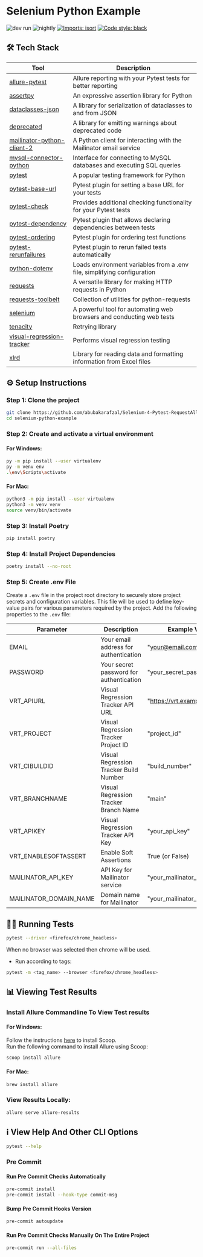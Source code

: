 # Selenium Python Example

![dev run](https://github.com/abubakarafzal/Selenium-4-Pytest-RequestAllure-Boilerplate/actions/workflows/devRun.yml/badge.svg)
![nightly](https://github.com/abubakarafzal/Selenium-4-Pytest-RequestAllure-Boilerplate/actions/workflows/nightly.yml/badge.svg)
[![Imports: isort](https://img.shields.io/badge/%20imports-isort-%231674b1?style=flat&labelColor=ef8336)](https://pycqa.github.io/isort/)
[![Code style: black](https://img.shields.io/badge/code%20style-black-000000.svg)](https://github.com/psf/black)


## 🛠️ Tech Stack

| Tool                                                                               | Description                                                             |
|------------------------------------------------------------------------------------|-------------------------------------------------------------------------|
| [allure-pytest](https://pypi.org/project/allure-pytest/)                           | Allure reporting with your Pytest tests for better reporting            |
| [assertpy](https://pypi.org/project/assertpy/)                                     | An expressive assertion library for Python                              |
| [dataclasses-json](https://pypi.org/project/dataclasses-json/)                     | A library for serialization of dataclasses to and from JSON             |
| [deprecated](https://pypi.org/project/deprecated/)                                 | A library for emitting warnings about deprecated code                   |
| [mailinator-python-client-2](https://pypi.org/project/mailinator-python-client-2/) | A Python client for interacting with the Mailinator email service       |
| [mysql-connector-python](https://pypi.org/project/mysql-connector-python/)         | Interface for connecting to MySQL databases and executing SQL queries   |
| [pytest](https://pypi.org/project/pytest/)                                         | A popular testing framework for Python                                  |
| [pytest-base-url](https://pypi.org/project/pytest-base-url/)                       | Pytest plugin for setting a base URL for your tests                     |
| [pytest-check](https://pypi.org/project/pytest-check/)                             | Provides additional checking functionality for your Pytest tests        |
| [pytest-dependency](https://pypi.org/project/pytest-dependency/)                   | Pytest plugin that allows declaring dependencies between tests          |
| [pytest-ordering](https://pypi.org/project/pytest-ordering/)                       | Pytest plugin for ordering test functions                               |
| [pytest-rerunfailures](https://pypi.org/project/pytest-rerunfailures/)             | Pytest plugin to rerun failed tests automatically                       |
| [python-dotenv](https://pypi.org/project/python-dotenv/)                           | Loads environment variables from a .env file, simplifying configuration |
| [requests](https://pypi.org/project/requests/)                                     | A versatile library for making HTTP requests in Python                  |
| [requests-toolbelt](https://pypi.org/project/requests-toolbelt/)                   | Collection of utilities for python-requests                             |
| [selenium](https://pypi.org/project/selenium/)                                     | A powerful tool for automating web browsers and conducting web tests    |
| [tenacity](https://pypi.org/project/tenacity/)                                     | Retrying library                                                        |
| [visual-regression-tracker](https://pypi.org/project/visual-regression-tracker/)   | Performs visual regression testing                                      |
| [xlrd](https://pypi.org/project/xlrd/)                                             | Library for reading data and formatting information from Excel files    |

## ⚙️ Setup Instructions

### Step 1: Clone the project

```bash
git clone https://github.com/abubakarafzal/Selenium-4-Pytest-RequestAllure-Boilerplate.git
cd selenium-python-example
```

### Step 2: Create and activate a virtual environment

#### For Windows:
```bash
py -m pip install --user virtualenv
py -m venv env
.\env\Scripts\activate
```

#### For Mac:
```bash
python3 -m pip install --user virtualenv
python3 -m venv venv
source venv/bin/activate
```

### Step 3: Install Poetry

```bash
pip install poetry
```

### Step 4: Install Project Dependencies

```bash
poetry install --no-root
```

### Step 5: Create .env File

Create a `.env` file in the project root directory to securely store project secrets and configuration variables. This
file will be used to define key-value pairs for various parameters required by the project. Add the following properties
to the `.env` file:

| Parameter              | Description                             | Example Value                 |
|------------------------|-----------------------------------------|-------------------------------|
| EMAIL                  | Your email address for authentication   | "your@email.com"              |
| PASSWORD               | Your secret password for authentication | "your_secret_password"        |
| VRT_APIURL             | Visual Regression Tracker API URL       | "https://vrt.example.com/api" |
| VRT_PROJECT            | Visual Regression Tracker Project ID    | "project_id"                  |
| VRT_CIBUILDID          | Visual Regression Tracker Build Number  | "build_number"                |
| VRT_BRANCHNAME         | Visual Regression Tracker Branch Name   | "main"                        |
| VRT_APIKEY             | Visual Regression Tracker API Key       | "your_api_key"                |
| VRT_ENABLESOFTASSERT   | Enable Soft Assertions                  | True (or False)               |
| MAILINATOR_API_KEY     | API Key for Mailinator service          | "your_mailinator_api_key"     |
| MAILINATOR_DOMAIN_NAME | Domain name for Mailinator              | "your_mailinator_domain"      |

## 🏃‍♂️ Running Tests

```bash
pytest --driver <firefox/chrome_headless>
```

When no browser was selected then chrome will be used.

* Run according to tags:

```bash
pytest -m <tag_name> --browser <firefox/chrome_headless>
```

## 📊 Viewing Test Results

### Install Allure Commandline To View Test results

#### For Windows:

Follow the instructions [here](https://scoop.sh/) to install Scoop.<br>
Run the following command to install Allure using Scoop:

```bash
scoop install allure
```

#### For Mac:

```bash
brew install allure
```

### View Results Locally:

```bash
allure serve allure-results
```


## ℹ️ View Help And Other CLI Options

```bash
pytest --help
```

### Pre Commit

#### Run Pre Commit Checks Automatically

```bash
pre-commit install
pre-commit install --hook-type commit-msg
```

#### Bump Pre Commit Hooks Version

```bash
pre-commit autoupdate
```

#### Run Pre Commit Checks Manually On The Entire Project

```bash
pre-commit run --all-files
```
